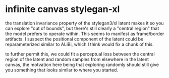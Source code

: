 # infinite canvas stylegan-xl

the translation invariance property of the stylegan3/xl latent makes it so you can explore "out of bounds", 
but there's still clearly a "central region" that the model prefers to operate within. This seems to manifest
as frame/border artifacts. I suspect the positional component of the latent could be reparameterized similar to 
ALiBi, which I think would fix a chunk of this.

to further permit this, we could fit a perceptual loss between the central region of the latent and random samples from elsewhere in the latent canvas,
the motvation here being that exploring randomly should still give you something that looks similar to where you started.
